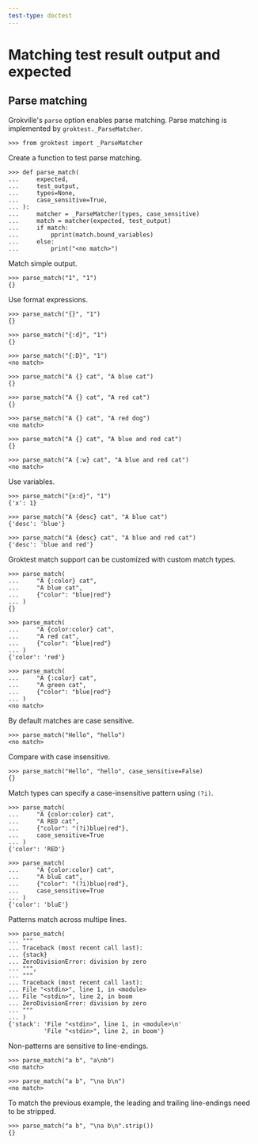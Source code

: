 ```yaml
---
test-type: doctest
---
```


# Matching test result output and expected

## Parse matching

Grokville's `parse` option enables parse matching. Parse matching is
implemented by `groktest._ParseMatcher`.

    >>> from groktest import _ParseMatcher

Create a function to test parse matching.

    >>> def parse_match(
    ...     expected,
    ...     test_output,
    ...     types=None,
    ...     case_sensitive=True,
    ... ):
    ...     matcher = _ParseMatcher(types, case_sensitive)
    ...     match = matcher(expected, test_output)
    ...     if match:
    ...         pprint(match.bound_variables)
    ...     else:
    ...         print("<no match>")

Match simple output.

    >>> parse_match("1", "1")
    {}

Use format expressions.

    >>> parse_match("{}", "1")
    {}

    >>> parse_match("{:d}", "1")
    {}

    >>> parse_match("{:D}", "1")
    <no match>

    >>> parse_match("A {} cat", "A blue cat")
    {}

    >>> parse_match("A {} cat", "A red cat")
    {}

    >>> parse_match("A {} cat", "A red dog")
    <no match>

    >>> parse_match("A {} cat", "A blue and red cat")
    {}

    >>> parse_match("A {:w} cat", "A blue and red cat")
    <no match>

Use variables.

    >>> parse_match("{x:d}", "1")
    {'x': 1}

    >>> parse_match("A {desc} cat", "A blue cat")
    {'desc': 'blue'}

    >>> parse_match("A {desc} cat", "A blue and red cat")
    {'desc': 'blue and red'}

Groktest match support can be customized with custom match types.

    >>> parse_match(
    ...     "A {:color} cat",
    ...     "A blue cat",
    ...     {"color": "blue|red"}
    ... )
    {}

    >>> parse_match(
    ...     "A {color:color} cat",
    ...     "A red cat",
    ...     {"color": "blue|red"}
    ... )
    {'color': 'red'}

    >>> parse_match(
    ...     "A {:color} cat",
    ...     "A green cat",
    ...     {"color": "blue|red"}
    ... )
    <no match>

By default matches are case sensitive.

    >>> parse_match("Hello", "hello")
    <no match>

Compare with case insensitive.

    >>> parse_match("Hello", "hello", case_sensitive=False)
    {}

Match types can specify a case-insensitive pattern using `(?i)`.

    >>> parse_match(
    ...     "A {color:color} cat",
    ...     "A RED cat",
    ...     {"color": "(?i)blue|red"},
    ...     case_sensitive=True
    ... )
    {'color': 'RED'}

    >>> parse_match(
    ...     "A {color:color} cat",
    ...     "A bluE cat",
    ...     {"color": "(?i)blue|red"},
    ...     case_sensitive=True
    ... )
    {'color': 'bluE'}

Patterns match across multipe lines.

    >>> parse_match(
    ... """
    ... Traceback (most recent call last):
    ... {stack}
    ... ZeroDivisionError: division by zero
    ... """,
    ... """
    ... Traceback (most recent call last):
    ... File "<stdin>", line 1, in <module>
    ... File "<stdin>", line 2, in boom
    ... ZeroDivisionError: division by zero
    ... """
    ... )
    {'stack': 'File "<stdin>", line 1, in <module>\n'
              'File "<stdin>", line 2, in boom'}

Non-patterns are sensitive to line-endings.

    >>> parse_match("a b", "a\nb")
    <no match>

    >>> parse_match("a b", "\na b\n")
    <no match>

To match the previous example, the leading and trailing line-endings
need to be stripped.

    >>> parse_match("a b", "\na b\n".strip())
    {}
